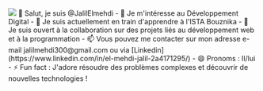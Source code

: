 <img src="https://cdn.pixabay.com/photo/2016/05/05/02/37/sunset-1373171_1280.jpg"  />
👋 Salut, je suis @JalilElmehdi
- 👀 Je m'intéresse au Développement Digital
- 🌱 Je suis actuellement en train d'apprendre à l'ISTA Bouznika
- 💞️ Je suis ouvert à la collaboration sur des projets liés au développement web et à la programmation
- 📫 Vous pouvez me contacter sur mon adresse e-mail jalilmehdi300@gmail.com ou via [Linkedin](https://www.linkedin.com/in/el-mehdi-jalil-2a4171295/)
- 😄 Pronoms : Il/lui
- ⚡ Fun fact : J'adore résoudre des problèmes complexes et découvrir de nouvelles technologies !

